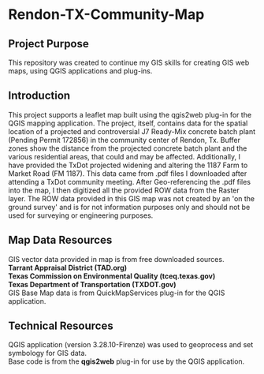 # Rendon-TX-Community-Map

## Project Purpose
This repository was created to continue my GIS skills for creating GIS web maps, using QGIS applications and plug-ins.

## Introduction
This project supports a leaflet map built using the qgis2web plug-in for the QGIS mapping application.  The project, itself, 
contains data for the spatial location of a projected and controversial J7 Ready-Mix concrete batch plant (Pending Permit 172856)
in the community center of Rendon, Tx. 
Buffer zones show the distance from the projected concrete batch plant and the various residential areas, that could and may be affected.
Additionally, I have provided the TxDot projected widening and altering the 1187 Farm to Market Road (FM 1187).  This data came from 
.pdf files I downloaded after attending a TxDot community meeting.  After Geo-referencing the .pdf files into the map, I then digitized all 
the provided ROW data from the Raster layer.  The ROW data provided in this GIS map was not created by an 'on the ground survey' and is for 
not information purposes only and should not be used for surveying or engineering purposes.

## Map Data Resources
GIS vector data provided in map is from free downloaded sources.\
	**Tarrant Appraisal District (TAD.org)**\
	**Texas Commission on Environmental Quality (tceq.texas.gov)**\
	**Texas Department of Transportation (TXDOT.gov)**\
GIS Base Map data is from QuickMapServices plug-in for the QGIS application.

## Technical Resources
QGIS application (version 3.28.10-Firenze) was used to geoprocess and set symbology for GIS data.  
Base code is from the **qgis2web** plug-in for use by the QGIS application.

